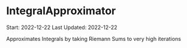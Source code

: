 # IntegralApproximator

Start: 2022-12-22
Last Updated: 2022-12-22

Approximates Integrals by taking Riemann Sums to very high iterations

